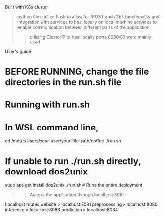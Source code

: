 Built with K8s cluster
> python files utilize flask to allow for /POST and /GET functionality and integration with services to host locally on local machine
> services to enable communication between different parts of the application 
>> utilizing ClusterIP to host locally
> ports 8080:80 were mainly used

User's guide
# BEFORE RUNNING, change the file directories in the run.sh file
# Running with run.sh
# In WSL command line,
cd /mnt/c/Users/your-user/your-file-path/coffee
./run.sh
# If unable to run ./run.sh directly, download dos2unix
sudo apt-get install dos2unix
./run.sh 					# Runs the entire deployment
>> Access the application through localhost:8081

Localhost routes
website > localhost:8081
preprocessing > localhost:8080
inference > localhost:8083
prediction > localhost:8084



